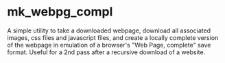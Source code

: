 # mk_webpg_compl
A simple utility to take a downloaded webpage, download all associated images, css files and javascript files, and create a locally complete version of the webpage in emulation of a browser's "Web Page, complete" save format. Useful for a 2nd pass after a recursive download of a website.
